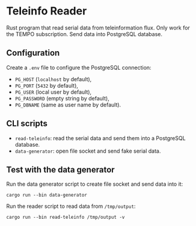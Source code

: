 # Teleinfo Reader

Rust program that read serial data from teleinformation flux.
Only work for the TEMPO subscription.
Send data into PostgreSQL database.


## Configuration

Create a `.env` file to configure the PostgreSQL connection:

 - `PG_HOST` (`localhost` by default),
 - `PG_PORT` (`5432` by default),
 - `PG_USER` (local user by default),
 - `PG_PASSWORD` (empty string by default),
 - `PG_DBNAME` (same as user name by default).
 
 
## CLI scripts

 - `read-teleinfo`: read the serial data and send them into a PostgreSQL database.
 - `data-generator`: open file socket and send fake serial data.
 
## Test with the data generator

Run the data generator script to create file socket and send data into it:

    cargo run --bin data-generator
    
Run the reader script to read data from `/tmp/output`:

    cargo run --bin read-teleinfo /tmp/output -v
    